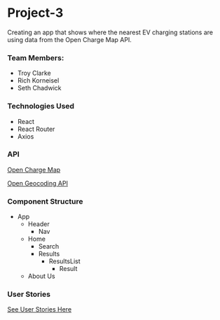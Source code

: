 # Project-3

Creating an app that shows where the nearest EV charging stations are using data from the Open Charge Map API. 

### Team Members:
- Troy Clarke
- Rich Korneisel
- Seth Chadwick

### Technologies Used
- React
- React Router
- Axios

### API

[Open Charge Map](https://openchargemap.org/site/develop/api)

[Open Geocoding API](https://developer.mapquest.com/documentation/open/geocoding-api/)


### Component Structure
- App
    - Header
        - Nav
    - Home 
        - Search
        - Results
            - ResultsList    
                - Result
    - About Us

### User Stories

[See User Stories Here](./user-stories.md)
